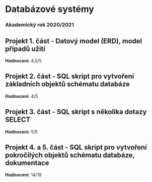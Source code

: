 # Databázové systémy

### **Akademický rok 2020/2021**

## Projekt 1. část - Datový model (ERD), model případů užití
**Hodnocení:** 4,5/5<br>

## Projekt 2. část - SQL skript pro vytvoření základních objektů schématu databáze
**Hodnocení:** 4/5<br>

## Projekt 3. část - SQL skript s několika dotazy SELECT
**Hodnocení:** 5/5<br>

## Projekt 4. a 5. část - SQL skript pro vytvoření pokročilých objektů schématu databáze, dokumentace
**Hodnocení:** 14/19<br>
